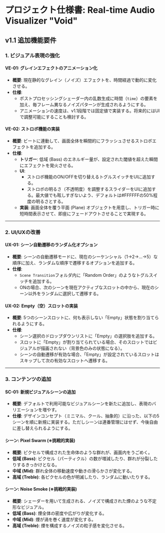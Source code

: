 # プロジェクト仕様書: Real-time Audio Visualizer "Void"

## v1.1 追加機能要件

### 1. ビジュアル表現の強化

#### VE-01: グレインエフェクトのアニメーション化
- **概要**: 現在静的なグレイン（ノイズ）エフェクトを、時間経過で動的に変化させる。
- **仕様**:
    - ポストプロセッシングシェーダー内の乱数生成に時間（`time`）の要素を加え、毎フレーム異なるノイズパターンが生成されるようにする。
    - アニメーションの速度は、v1.1段階では固定値で実装する。将来的にはUIで調整可能にすることも検討する。

#### VE-02: ストロボ機能の実装
- **概要**: ビートに連動して、画面全体を瞬間的にフラッシュさせるストロボエフェクトを追加する。
- **仕様**:
    - **トリガー**: 低域 (Bass) のエネルギー量が、設定された閾値を超えた瞬間にエフェクトを発火させる。
    - **UI**:
        - ストロボ機能のON/OFFを切り替えるトグルスイッチをUIに追加する。
        - ストロボの明るさ（不透明度）を調整するスライダーをUIに追加する。最大値でも眩しすぎないよう、デフォルトは#FFFFFFの50%程度の明るさとする。
    - **実装**: 画面全体を覆う平面 (Plane) オブジェクトを用意し、トリガー時に短時間表示させて、即座にフェードアウトさせることで実現する。

---

### 2. UI/UXの改善

#### UX-01: シーン自動遷移のランダム化オプション
- **概要**: シーンの自動遷移モードに、現在のシーケンシャル（1→2→...→5）な順序に加え、ランダムな順序で遷移するオプションを追加する。
- **仕様**:
    - `Scene Transition`フォルダ内に「Random Order」のようなトグルスイッチを追加する。
    - ONの場合、次のシーンを現在アクティブなスロットの中から、現在のシーン以外をランダムに選択して遷移する。

#### UX-02: Empty（空）スロットの実装
- **概要**: 5つのシーンスロットに、何も表示しない「Empty」状態を割り当てられるようにする。
- **仕様**:
    - シーン選択のドロップダウンリストに「Empty」の選択肢を追加する。
    - スロットに「Empty」が割り当てられている場合、そのスロットではビジュアルが描画されない（背景色のみの状態になる）。
    - シーンの自動遷移が有効な場合、「Empty」が設定されているスロットはスキップして次の有効なスロットへ遷移する。

---

### 3. コンテンツの追加

#### SC-01: 新規ビジュアルシーンの追加
- **概要**: デフォルトで利用可能なビジュアルシーンを新たに追加し、表現のバリエーションを増やす。
- **仕様**: デザインコンセプト（ミニマル、クール、抽象的）に沿った、以下の5シーンを順に新規に実装する。ただしシーンは連番管理にはせず、今後自由に差し替えられるようにする。

#### シーン: Pixel Swarm (※挑戦的実装)
- **概要**: ピクセルで構成された生命体のような群れが、画面内をうごめく。
- **低域 (Bass)**: ピクセル（パーティクル）の数が増減したり、群れが分裂したりするきっかけとなる。
- **中域 (Mid)**: 群れ全体の移動速度や動きの滑らかさが変化する。
- **高域 (Treble)**: 各ピクセルの色が明滅したり、ランダムに動いたりする。

#### シーン: Noise Smoke (※挑戦的実装)
- **概要**: シェーダーを用いて生成される、ノイズで構成された煙のような不定形なビジュアル。
- **低域 (Bass)**: 煙全体の密度や広がりが変化する。
- **中域 (Mid)**: 煙が渦を巻く速度が変化する。
- **高域 (Treble)**: 煙を構成するノイズの粒子感を変化させる。